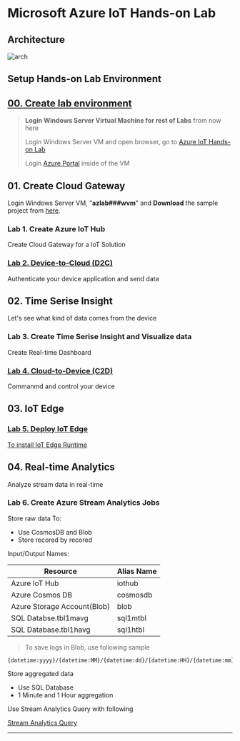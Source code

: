 # Microsoft Azure IoT Hands-on Lab

## Architecture

![arch](./images/az-iot-lab-archi.png)

## Setup Hands-on Lab Environment

## [00. Create lab environment](https://github.com/xlegend1024/az-iot-hol/blob/master/00CreateLab.md)

> __Login Windows Server Virtual Machine for rest of Labs__ from now here
>
> Login Windows Server VM and open browser, go to [Azure IoT Hands-on Lab](https://aka.ms/mtcs-iotlab)
>
> Login [Azure Portal](https://portal.azure.com) inside of the VM

## 01. Create Cloud Gateway

Login Windows Server VM, "**azlab###wvm**" and __Download__ the sample project from [here](https://github.com/xlegend1024/az-iot-hol/raw/master/AzureIoTDevice/azure-iot-samples-node-master.zip).

### Lab 1. Create Azure IoT Hub

Create Cloud Gateway for a IoT Solution

### [Lab 2. Device-to-Cloud (D2C)](https://docs.microsoft.com/en-us/azure/iot-hub/quickstart-send-telemetry-node)

Authenticate your device application and send data

## 02. Time Serise Insight

Let's see what kind of data comes from the device

### Lab 3. Create Time Serise Insight and Visualize data

Create Real-time Dashboard

### [Lab 4. Cloud-to-Device (C2D)](https://docs.microsoft.com/en-us/azure/iot-hub/quickstart-control-device-node)

Commanmd and control your device

## 03. IoT Edge

### [Lab 5. Deploy IoT Edge](https://docs.microsoft.com/en-us/azure/iot-edge/quickstart-linux)

[To install IoT Edge Runtime](https://docs.microsoft.com/en-us/azure/iot-edge/how-to-install-iot-edge-linux)

## 04. Real-time Analytics

Analyze stream data in real-time

### Lab 6. Create Azure Stream Analytics Jobs

Store raw data To:

* Use CosmosDB and Blob
* Store recored by recored

Input/Output Names:

|Resource|Alias Name|
|---|---|
|Azure IoT Hub|iothub|
|Azure Cosmos DB|cosmosdb|
|Azure Storage Account(Blob)|blob|
|SQL Databse.tbl1mavg|sql1mtbl|
|SQL Database.tbl1havg|sql1htbl|

> To save logs in Blob, use following sample

```
{datetime:yyyy}/{datetime:MM}/{datetime:dd}/{datetime:HH}/{datetime:mm}
```

Store aggregated data

* Use SQL Database
* 1 Minute and 1 Hour aggregation

Use Stream Analytics Query with following

[Stream Analytics Query](https://raw.githubusercontent.com/xlegend1024/az-iot-hol/master/StreamAnalyticJobs/IoTEdge_ASA.sql)

---